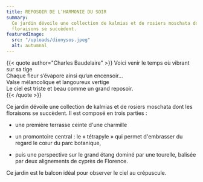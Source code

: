 ```yaml
---
title: REPOSOIR DE L’HARMONIE DU SOIR
summary:
  Ce jardin dévoile une collection de kalmias et de rosiers moschata dont les
  floraisons se succèdent.
featuredImage:
  src: "/uploads/dionysos.jpeg"
  alt: autumnal
---
```


{{< quote author="Charles Baudelaire"  >}}
Voici venir le temps où vibrant sur sa tige<br/>
Chaque fleur s’évapore ainsi qu’un encensoir...<br/>
Valse mélancolique et langoureux vertige<br/>
Le ciel est triste et beau comme un grand reposoir.<br/>
{{< /quote >}}

Ce jardin dévoile une collection de kalmias et de rosiers moschata dont les floraisons se succèdent. Il est composé en trois parties :

- une première terrasse ceinte d'une charmille

- un promontoire central : le « tétrapyle » qui permet d'embrasser du regard le cœur du parc botanique,

- puis une perspective sur le grand étang dominé par une tourelle, balisée par deux alignements de cyprès de Florence.

Ce jardin est le balcon idéal pour observer le ciel au crépuscule.

